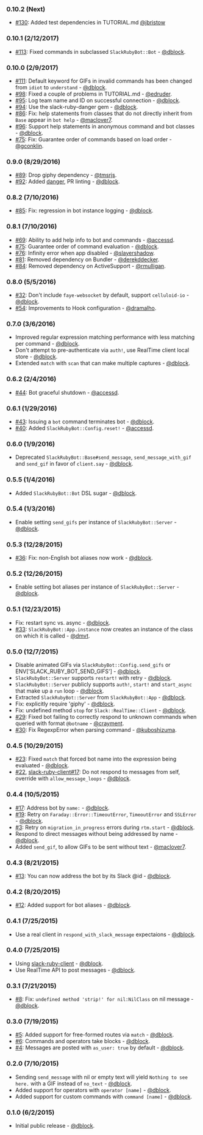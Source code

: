 ### 0.10.2 (Next)

* [#130](https://github.com/slack-ruby/slack-ruby-bot/issues/130): Added test dependencies in TUTORIAL.md [@jbristow](https://github.com/jbristow)

### 0.10.1 (2/12/2017)

* [#113](https://github.com/slack-ruby/slack-ruby-bot/issues/113): Fixed commands in subclassed `SlackRubyBot::Bot` - [@dblock](https://github.com/dblock).

### 0.10.0 (2/9/2017)

* [#111](https://github.com/slack-ruby/slack-ruby-bot/pull/111): Default keyword for GIFs in invalid commands has been changed from `idiot` to `understand` - [@dblock](https://github.com/dblock).
* [#98](https://github.com/slack-ruby/slack-ruby-bot/pull/98): Fixed a couple of problems in TUTORIAL.md - [@edruder](https://github.com/edruder).
* [#95](https://github.com/slack-ruby/slack-ruby-bot/pull/95): Log team name and ID on successful connection - [@dblock](https://github.com/dblock).
* [#94](https://github.com/slack-ruby/slack-ruby-bot/pull/94): Use the slack-ruby-danger gem - [@dblock](https://github.com/dblock).
* [#86](https://github.com/dblock/slack-ruby-bot/pull/86): Fix: help statements from classes that do not directly inherit from `Base` appear in `bot help` - [@maclover7](https://github.com/maclover7).
* [#96](https://github.com/slack-ruby/slack-ruby-bot/pull/96): Support help statements in anonymous command and bot classes - [@dblock](https://github.com/dblock).
* [#75](https://github.com/slack-ruby/slack-ruby-bot/pull/101): Fix: Guarantee order of commands based on load order - [@gconklin](https://github.com/gconklin).

### 0.9.0 (8/29/2016)

* [#89](https://github.com/slack-ruby/slack-ruby-bot/pull/89): Drop giphy dependency - [@tmsrjs](https://github.com/tmsrjs).
* [#92](https://github.com/slack-ruby/slack-ruby-bot/pull/92): Added [danger](http://danger.systems), PR linting - [@dblock](https://github.com/dblock).

### 0.8.2 (7/10/2016)

* [#85](https://github.com/slack-ruby/slack-ruby-bot/issues/85): Fix: regression in bot instance logging - [@dblock](https://github.com/dblock).

### 0.8.1 (7/10/2016)

* [#69](https://github.com/slack-ruby/slack-ruby-bot/pull/69): Ability to add help info to bot and commands - [@accessd](https://github.com/accessd).
* [#75](https://github.com/slack-ruby/slack-ruby-bot/issues/75): Guarantee order of command evaluation - [@dblock](https://github.com/dblock).
* [#76](https://github.com/slack-ruby/slack-ruby-bot/issues/76): Infinity error when app disabled - [@slayershadow](https://github.com/SlayerShadow).
* [#81](https://github.com/slack-ruby/slack-ruby-bot/pull/81): Removed dependency on Bundler - [@derekddecker](https://github.com/derekddecker).
* [#84](https://github.com/slack-ruby/slack-ruby-bot/pull/84): Removed dependency on ActiveSupport - [@rmulligan](https://github.com/rmulligan).

### 0.8.0 (5/5/2016)

* [#32](https://github.com/slack-ruby/slack-ruby-bot/issues/32): Don't include `faye-websocket` by default, support `celluloid-io` - [@dblock](https://github.com/dblock).
* [#54](https://github.com/slack-ruby/slack-ruby-bot/pull/54): Improvements to Hook configuration - [@dramalho](https://github.com/dramalho).

### 0.7.0 (3/6/2016)

* Improved regular expression matching performance with less matching per command - [@dblock](https://github.com/dblock).
* Don't attempt to pre-authenticate via `auth!`, use RealTime client local store - [@dblock](https://github.com/dblock).
* Extended `match` with `scan` that can make multiple captures - [@dblock](https://github.com/dblock).

### 0.6.2 (2/4/2016)

* [#44](https://github.com/slack-ruby/slack-ruby-bot/pull/44): Bot graceful shutdown - [@accessd](https://github.com/accessd).

### 0.6.1 (1/29/2016)

* [#43](https://github.com/slack-ruby/slack-ruby-bot/issues/43): Issuing a `bot` command terminates bot - [@dblock](https://github.com/dblock).
* [#40](https://github.com/slack-ruby/slack-ruby-bot/pull/40): Added `SlackRubyBot::Config.reset!` - [@accessd](https://github.com/accessd).

### 0.6.0 (1/9/2016)

* Deprecated `SlackRubyBot::Base#send_message`, `send_message_with_gif` and `send_gif` in favor of `client.say` - [@dblock](https://github.com/dblock).

### 0.5.5 (1/4/2016)

* Added `SlackRubyBot::Bot` DSL sugar - [@dblock](https://github.com/dblock).

### 0.5.4 (1/3/2016)

* Enable setting `send_gifs` per instance of `SlackRubyBot::Server` - [@dblock](https://github.com/dblock).

### 0.5.3 (12/28/2015)

* [#36](https://github.com/slack-ruby/slack-ruby-bot/issues/36): Fix: non-English bot aliases now work - [@dblock](https://github.com/dblock).

### 0.5.2 (12/26/2015)

* Enable setting bot aliases per instance of `SlackRubyBot::Server` - [@dblock](https://github.com/dblock).

### 0.5.1 (12/23/2015)

* Fix: restart sync vs. async - [@dblock](https://github.com/dblock).
* [#33](https://github.com/slack-ruby/slack-ruby-bot/pull/33): `SlackRubyBot::App.instance` now creates an instance of the class on which it is called - [@dmvt](https://github.com/dmvt).

### 0.5.0 (12/7/2015)

* Disable animated GIFs via `SlackRubyBot::Config.send_gifs` or ENV['SLACK_RUBY_BOT_SEND_GIFS'] - [@dblock](https://github.com/dblock).
* `SlackRubyBot::Server` supports `restart!` with retry - [@dblock](https://github.com/dblock).
* `SlackRubyBot::Server` publicly supports `auth!`, `start!` and `start_async` that make up a `run` loop - [@dblock](https://github.com/dblock).
* Extracted `SlackRubyBot::Server` from `SlackRubyBot::App` - [@dblock](https://github.com/dblock).
* Fix: explicitly require 'giphy' - [@dblock](https://github.com/dblock).
* Fix: undefined method `stop` for `Slack::RealTime::Client` - [@dblock](https://github.com/dblock).
* [#29](https://github.com/slack-ruby/slack-ruby-bot/pull/29): Fixed bot failing to correctly respond to unknown commands when queried with format `@botname` - [@crayment](https://github.com/crayment).
* [#30](https://github.com/slack-ruby/slack-ruby-bot/pull/30): Fix RegexpError when parsing command - [@kuboshizuma](https://github.com/kuboshizuma).

### 0.4.5 (10/29/2015)

* [#23](https://github.com/slack-ruby/slack-ruby-bot/pull/23): Fixed `match` that forced bot name into the expression being evaluated - [@dblock](https://github.com/dblock).
* [#22](https://github.com/slack-ruby/slack-ruby-bot/issues/22), [slack-ruby-client#17](https://github.com/slack-ruby/slack-ruby-client/issues/17): Do not respond to messages from self, override with `allow_message_loops` - [@dblock](https://github.com/dblock).

### 0.4.4 (10/5/2015)

* [#17](https://github.com/slack-ruby/slack-ruby-bot/issues/17): Address bot by `name:` - [@dblock](https://github.com/dblock).
* [#19](https://github.com/slack-ruby/slack-ruby-bot/issues/19): Retry on `Faraday::Error::TimeoutError`, `TimeoutError` and `SSLError` - [@dblock](https://github.com/dblock).
* [#3](https://github.com/slack-ruby/slack-ruby-bot/issues/3): Retry on `migration_in_progress` errors during `rtm.start` - [@dblock](https://github.com/dblock).
* Respond to direct messages without being addressed by name - [@dblock](https://github.com/dblock).
* Added `send_gif`, to allow GIFs to be sent without text - [@maclover7](https://github.com/maclover7).

### 0.4.3 (8/21/2015)

* [#13](https://github.com/slack-ruby/slack-ruby-bot/issues/13): You can now address the bot by its Slack @id - [@dblock](https://github.com/dblock).

### 0.4.2 (8/20/2015)

* [#12](https://github.com/slack-ruby/slack-ruby-bot/issues/12): Added support for bot aliases - [@dblock](https://github.com/dblock).

### 0.4.1 (7/25/2015)

* Use a real client in `respond_with_slack_message` expectaions - [@dblock](https://github.com/dblock).

### 0.4.0 (7/25/2015)

* Using [slack-ruby-client](https://github.com/slack-ruby/slack-ruby-client) - [@dblock](https://github.com/dblock).
* Use RealTime API to post messages - [@dblock](https://github.com/dblock).

### 0.3.1 (7/21/2015)

* [#8](https://github.com/slack-ruby/slack-ruby-bot/issues/8): Fix: `undefined method 'strip!' for nil:NilClass` on nil message - [@dblock](https://github.com/dblock).

### 0.3.0 (7/19/2015)

* [#5](https://github.com/slack-ruby/slack-ruby-bot/issues/5): Added support for free-formed routes via `match` - [@dblock](https://github.com/dblock).
* [#6](https://github.com/slack-ruby/slack-ruby-bot/issues/6): Commands and operators take blocks - [@dblock](https://github.com/dblock).
* [#4](https://github.com/slack-ruby/slack-ruby-bot/issues/4): Messages are posted with `as_user: true` by default - [@dblock](https://github.com/dblock).

### 0.2.0 (7/10/2015)

* Sending `send_message` with nil or empty text will yield `Nothing to see here.` with a GIF instead of `no_text` - [@dblock](https://github.com/dblock).
* Added support for operators with `operator [name]` - [@dblock](https://github.com/dblock).
* Added support for custom commands with `command [name]` - [@dblock](https://github.com/dblock).

### 0.1.0 (6/2/2015)

* Initial public release - [@dblock](https://github.com/dblock).

